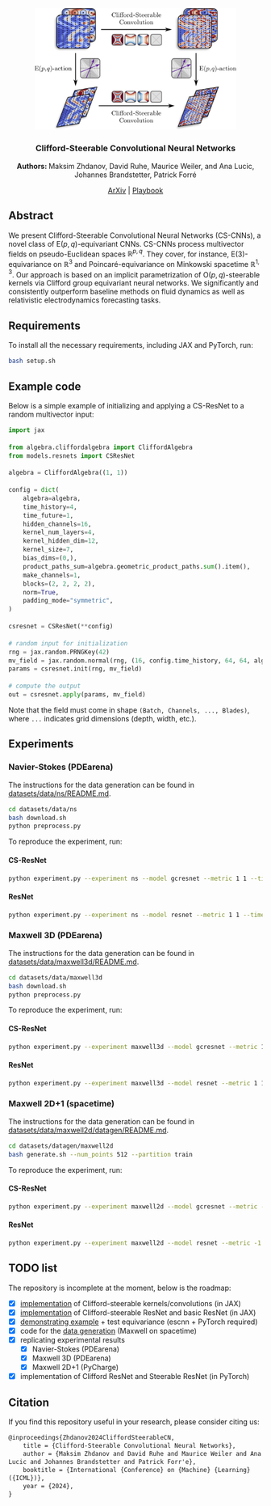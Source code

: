 <div align="center">

<p align="center">
  <a href="https://arxiv.org/abs/2402.14730"><img src="./figures/main_fig.png?raw=True" alt="Figure 1" width="400px"></a>
</p>

<h3>Clifford-Steerable Convolutional Neural Networks</h3>

<b> Authors: </b>Maksim Zhdanov, David Ruhe, Maurice Weiler, and Ana Lucic, Johannes Brandstetter, Patrick Forré 

[ArXiv](https://arxiv.org/abs/2402.14730) | [Playbook](playbook.ipynb)

</div>

## Abstract

We present Clifford-Steerable Convolutional Neural Networks (CS-CNNs), a novel class of $\mathrm{E}(p, q)$-equivariant CNNs. CS-CNNs process multivector fields on pseudo-Euclidean spaces $\mathbb{R}^{p,q}$. They cover, for instance, $\mathrm{E}(3)$-equivariance on $\mathbb{R}^3$ and Poincaré-equivariance on Minkowski spacetime $\mathbb{R}^{1,3}$. Our approach is based on an implicit parametrization of $\mathrm{O}(p,q)$-steerable kernels via Clifford group equivariant neural networks. We significantly and consistently outperform baseline methods on fluid dynamics as well as relativistic electrodynamics forecasting tasks.


## Requirements

To install all the necessary requirements, including JAX and PyTorch, run:
```sh
bash setup.sh
```

## Example code
Below is a simple example of initializing and applying a CS-ResNet to a random multivector input:
```python
import jax

from algebra.cliffordalgebra import CliffordAlgebra
from models.resnets import CSResNet

algebra = CliffordAlgebra((1, 1))

config = dict(
    algebra=algebra,
    time_history=4,
    time_future=1,
    hidden_channels=16,
    kernel_num_layers=4,
    kernel_hidden_dim=12,
    kernel_size=7,
    bias_dims=(0,),
    product_paths_sum=algebra.geometric_product_paths.sum().item(),
    make_channels=1,
    blocks=(2, 2, 2, 2),
    norm=True,
    padding_mode="symmetric",
)

csresnet = CSResNet(**config)

# random input for initialization
rng = jax.random.PRNGKey(42)
mv_field = jax.random.normal(rng, (16, config.time_history, 64, 64, algebra.n_blades))
params = csresnet.init(rng, mv_field)

# compute the output
out = csresnet.apply(params, mv_field)
```
Note that the field must come in shape `(Batch, Channels, ..., Blades)`, where `...` indicates grid dimensions (depth, width, etc.).

## Experiments

### Navier-Stokes (PDEarena)
The instructions for the data generation can be found in [datasets/data/ns/README.md](datasets/data/ns/README.md). 
```bash
cd datasets/data/ns
bash download.sh
python preprocess.py
```

To reproduce the experiment, run:

#### CS-ResNet
```bash
python experiment.py --experiment ns --model gcresnet --metric 1 1 --time_history 4 --time_future 1 --num_data 64 --batch_size 8 --norm 1 --hidden_channels 48
```

#### ResNet
```bash
python experiment.py --experiment ns --model resnet --metric 1 1 --time_history 4 --time_future 1 --num_data 64 --batch_size 8 --norm 1 --hidden_channels 96
```

### Maxwell 3D (PDEarena)
The instructions for the data generation can be found in [datasets/data/maxwell3d/README.md](datasets/data/maxwell3d/README.md). 
```bash
cd datasets/data/maxwell3d
bash download.sh
python preprocess.py
```

To reproduce the experiment, run:

#### CS-ResNet
```bash
python experiment.py --experiment maxwell3d --model gcresnet --metric 1 1 1 --time_history 4 --time_future 1 --num_data 64 --batch_size 2 --norm 1 --hidden_channels 12 --scheduler cosine
```

#### ResNet
```bash
python experiment.py --experiment maxwell3d --model resnet --metric 1 1 1 --time_history 4 --time_future 1 --num_data 64 --batch_size 2 --norm 1 --hidden_channels 12 --scheduler cosine
```

### Maxwell 2D+1 (spacetime)
The instructions for the data generation can be found in [datasets/data/maxwell2d/datagen/README.md](datasets/data/maxwell2d/datagen/README.md). 
```bash
cd datasets/datagen/maxwell2d
bash generate.sh --num_points 512 --partition train
```

To reproduce the experiment, run:

#### CS-ResNet
```bash
python experiment.py --experiment maxwell2d --model gcresnet --metric -1 1 1 --time_history 32 --time_future 32 --num_data 512 --batch_size 16 --norm 0 --hidden_channels 12
```
#### ResNet
```bash
python experiment.py --experiment maxwell2d --model resnet --metric -1 1 1 --time_history 32 --time_future 32 --num_data 512 --batch_size 16 --norm 0 --hidden_channels 13
```

## TODO list
The repository is incomplete at the moment, below is the roadmap:

- [x] [implementation](modules) of Clifford-steerable kernels/convolutions (in JAX)
- [x] [implementation](models) of Clifford-steerable ResNet and basic ResNet (in JAX)
- [x] [demonstrating example](playbook.ipynb) + test equivariance (escnn + PyTorch required)
- [x] code for the [data generation](datasets/datagen/maxwell2d/README.md) (Maxwell on spacetime)
- [x] replicating experimental results
  - [x] Navier-Stokes (PDEarena)
  - [x] Maxwell 3D (PDEarena)
  - [x] Maxwell 2D+1 (PyCharge)
- [x] implementation of Clifford ResNet and Steerable ResNet (in PyTorch)

## Citation

If you find this repository useful in your research, please consider citing us:

```
@inproceedings{Zhdanov2024CliffordSteerableCN,
    title = {Clifford-Steerable Convolutional Neural Networks},
    author = {Maksim Zhdanov and David Ruhe and Maurice Weiler and Ana Lucic and Johannes Brandstetter and Patrick Forr'e},
    booktitle = {International {Conference} on {Machine} {Learning} ({ICML})},
    year = {2024},
}
```